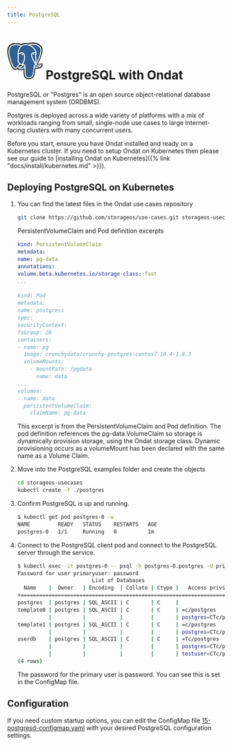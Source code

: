```yaml
---
title: PostgreSQL
---
```


# ![image](/images/docs/explore/postgresqllogo.png) PostgreSQL with Ondat

PostgreSQL or "Postgres" is an open source object-relational database management
system (ORDBMS).

Postgres is deployed across a wide variety of platforms with a mix of workloads
ranging from small, single-node use cases to large Internet-facing clusters
with many concurrent users.

Before you start, ensure you have Ondat installed and ready on a Kubernetes
cluster. If you need to setup Ondat on Kubernetes then please see our guide
to [installing Ondat on Kubernetes]({% link
"docs/install/kubernetes.md" >}}).

## Deploying PostgreSQL on Kubernetes

1. You can find the latest files in the Ondat use cases repository
    ```bash
    git clone https://github.com/storageos/use-cases.git storageos-usecases

    ```
    PersistentVolumeClaim and Pod definition excerpts
    ```yaml
    kind: PersistentVolumeClaim
    metadata:
    name: pg-data
    annotations:
    volume.beta.kubernetes.io/storage-class: fast
    ...

    kind: Pod
    metadata:
    name: postgress
    spec:
    securityContext:
    fsGroup: 26
    containers:
    - name: pg
      image: crunchydata/crunchy-postgres:centos7-10.4-1.8.3
      volumeMounts:
        - mountPath: /pgdata
          name: data
    ...
    volumes:
    - name: data
      persistentVolumeClaim:
        claimName: pg-data
    ```
    This excerpt is from the PersistentVolumeClaim and Pod definition. The pod
    definition references the pg-data VolumeClaim so storage is dynamically
    provision storage, using the Ondat storage class. Dynamic provisioning
    occurs as a volumeMount has been declared with the same name as a Volume
    Claim.

1. Move into the PostgreSQL examples folder and create the objects

   ```bash
   cd storageos-usecases
   kubectl create -f ./postgres
   ```

1. Confirm PostgreSQL is up and running.

   ```bash
   $ kubectl get pod postgres-0 -w
   NAME         READY   STATUS    RESTARTS   AGE
   postgres-0   1/1     Running   0          1m
   ```

1. Connect to the PostgreSQL client pod and connect to the PostgreSQL server
   through the service.

   ```bash
   $ kubectl exec -it postgres-0 -- psql -h postgres-0.postgres -U primaryuser postgres -c "\l"
   Password for user primaryuser: password
                           List of Databases
     Name    |  Owner   | Encoding  | Collate | Ctype |   Access privileges
   +=========================================================================+
   postgres  | postgres | SQL_ASCII | C       | C     |
   template0 | postgres | SQL_ASCII | C       | C     | =c/postgres          +
             |          |           |         |       | postgres=CTc/postgres
   template1 | postgres | SQL_ASCII | C       | C     | =c/postgres          +
             |          |           |         |       | postgres=CTc/postgres
   userdb    | postgres | SQL_ASCII | C       | C     | =Tc/postgres         +
             |          |           |         |       | postgres=CTc/postgres+
             |          |           |         |       | testuser=CTc/postgres
   (4 rows)
   ```
   The password for the primary user is password. You can see this is set in
   the ConfigMap file.

## Configuration

If you need custom startup options, you can edit the ConfigMap file
[15-postgresd-configmap.yaml](https://github.com/storageos/use-cases/blob/master/postgres/15-postgresd-configmap.yaml)
with your desired PostgreSQL configuration settings.
